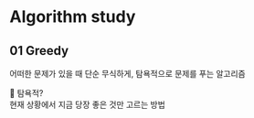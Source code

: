 # Algorithm study

## 01 Greedy
어떠한 문제가 있을 때 단순 무식하게, 탐욕적으로 문제를 푸는 알고리즘

📌 탐욕적?<br>
현재 상황에서 지금 당장 좋은 것만 고르는 방법
